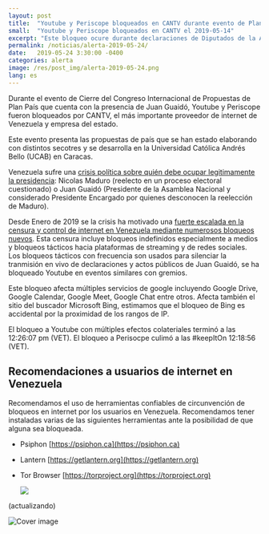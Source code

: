 ```yaml
---
layout: post
title:  "Youtube y Periscope bloqueados en CANTV durante evento de Plan País, 2019-05-14"
small:  "Youtube y Periscope bloqueados en CANTV el 2019-05-14"
excerpt: "Este bloqueo ocure durante declaraciones de Diputados de la AN ante la persecusión del TSJ y organismos de seguridad"
permalink: /noticias/alerta-2019-05-24/
date:   2019-05-24 3:30:00 -0400
categories: alerta
image: /res/post_img/alerta-2019-05-24.png
lang: es
---
```


Durante el evento de Cierre del Congreso Internacional de Propuestas de Plan País que cuenta con la presencia de Juan Guaidó, Youtube y Periscope fueron bloqueados por CANTV, el más importante proveedor de internet de Venezuela y empresa del estado.

Este evento presenta las propuestas de país que se han estado elaborando con distintos secotres y se desarrolla en la Universidad Católica Andrés Bello (UCAB) en Caracas.

Venezuela sufre una [crisis política sobre quién debe ocupar legitimamente la presidencia](https://en.wikipedia.org/wiki/2019_Venezuelan_presidential_crisis): Nicolas Maduro (reelecto en un proceso electoral cuestionado) o Juan Guaidó (Presidente de la Asamblea Nacional y considerado Presidente Encargado por quienes desconocen la reelección de Maduro).

Desde Enero de 2019 se la crisis ha motivado una [fuerte escalada en la censura y control de internet en Venezuela mediante numerosos bloqueos nuevos](https://vesinfiltro.com/noticias/venezuela_bloquea_las_noticias-2019-05/). Esta censura incluye bloqueos indefinidos especialmente a medios y bloqueos tácticos hacia plataformas de streaming y de redes sociales. Los bloqueos tácticos con frecuencia son usados para silenciar la tranmisión en vivo de declaraciones y actos públicos de Juan Guaidó, se ha bloqueado Youtube en eventos similares con gremios.

Este bloqueo afecta múltiples servicios de google incluyendo Google Drive, Google Calendar, Google Meet, Google Chat entre otros. Afecta también el sitio del buscador Microsoft Bing, estimamos que el bloqueo de Bing es accidental por la proximidad de los rangos de IP.

El bloqueo a Youtube con múltiples efectos colateriales terminó a las 12:26:07 pm (VET). El bloqueo a Perisocpe culimó a las #keepItOn 12:18:56 (VET).


## Recomendaciones a usuarios de internet en Venezuela

Recomendamos el uso de herramientas confiables de circunvención de
bloqueos en internet por los usuarios en Venezuela. Recomendamos tener instaladas varias de las
siguientes herramientas ante la posibilidad de que alguna sea bloqueada.

-   Psiphon [https://psiphon.ca](https://psiphon.ca)

-   Lantern [https://getlantern.org](https://getlantern.org)

-   Tor Browser [https://torproject.org](https://torproject.org)

    ![](/res/img/tecnicas_evadir_bloqueos.png)


(actualizando)

![Cover image](/res/post_img/alerta-2019-05-24.png)
